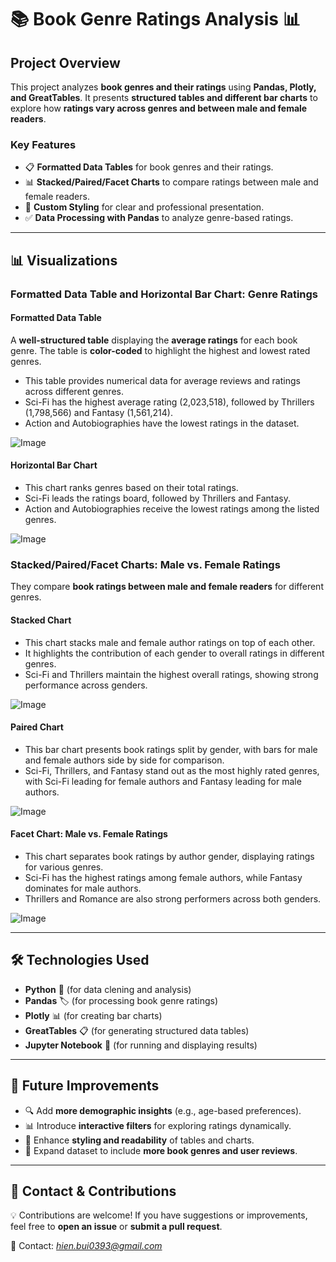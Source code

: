 # 📚 **Book Genre Ratings Analysis** 📊  

## **Project Overview**  
This project analyzes **book genres and their ratings** using **Pandas, Plotly, and GreatTables**. It presents **structured tables and different bar charts** to explore how **ratings vary across genres and between male and female readers**.  

### **Key Features**  
- 📋 **Formatted Data Tables** for book genres and their ratings.  
- 📊 **Stacked/Paired/Facet Charts** to compare ratings between male and female readers.  
- 🎨 **Custom Styling** for clear and professional presentation.  
- ✅ **Data Processing with Pandas** to analyze genre-based ratings.  

---

## **📊 Visualizations**  

### **Formatted Data Table and Horizontal Bar Chart: Genre Ratings**

#### **Formatted Data Table**  
A **well-structured table** displaying the **average ratings** for each book genre. The table is **color-coded** to highlight the highest and lowest rated genres.  
* This table provides numerical data for average reviews and ratings across different genres.
* Sci-Fi has the highest average rating (2,023,518), followed by Thrillers (1,798,566) and Fantasy (1,561,214).
* Action and Autobiographies have the lowest ratings in the dataset.
  
![Image](https://github.com/user-attachments/assets/c86ed31a-1493-4fdb-a9cb-6b132c573801)

#### **Horizontal Bar Chart** 
* This chart ranks genres based on their total ratings.
* Sci-Fi leads the ratings board, followed by Thrillers and Fantasy.
* Action and Autobiographies receive the lowest ratings among the listed genres.
  
![Image](https://github.com/user-attachments/assets/be7a65ed-a840-4e7d-a523-733006d28c55)

### **Stacked/Paired/Facet Charts: Male vs. Female Ratings**  
They compare **book ratings between male and female readers** for different genres.

#### **Stacked Chart**
* This chart stacks male and female author ratings on top of each other.
* It highlights the contribution of each gender to overall ratings in different genres.
* Sci-Fi and Thrillers maintain the highest overall ratings, showing strong performance across genders.
  
![Image](https://github.com/user-attachments/assets/bcb58ee4-8a94-4641-a67d-4bb1d38d44b4)

#### **Paired Chart**
* This bar chart presents book ratings split by gender, with bars for male and female authors side by side for comparison.
* Sci-Fi, Thrillers, and Fantasy stand out as the most highly rated genres, with Sci-Fi leading for female authors and Fantasy leading for male authors.
  
![Image](https://github.com/user-attachments/assets/2ee2e081-0574-4d11-bc32-9375a982d9db)

#### **Facet Chart: Male vs. Female Ratings**  
  
* This chart separates book ratings by author gender, displaying ratings for various genres.
* Sci-Fi has the highest ratings among female authors, while Fantasy dominates for male authors.
* Thrillers and Romance are also strong performers across both genders.

![Image](https://github.com/user-attachments/assets/656ce38d-a607-41f5-9beb-97358b93538b) 

---

## **🛠️ Technologies Used**  
- **Python** 🐍 (for data clening and analysis)  
- **Pandas** 🏷️ (for processing book genre ratings)  
- **Plotly** 📊 (for creating bar charts)  
- **GreatTables** 📋 (for generating structured data tables)  
- **Jupyter Notebook** 📓 (for running and displaying results)  

---

## **🚀 Future Improvements**  
- 🔍 Add **more demographic insights** (e.g., age-based preferences).  
- 📊 Introduce **interactive filters** for exploring ratings dynamically.  
- 🎨 Enhance **styling and readability** of tables and charts.  
- 📖 Expand dataset to include **more book genres and user reviews**.  

---

## **📩 Contact & Contributions**  
💡 Contributions are welcome! If you have suggestions or improvements, feel free to **open an issue** or **submit a pull request**.  

📧 Contact: *hien.bui0393@gmail.com*  
